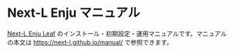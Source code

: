# Next-L Enju マニュアル

[Next-L Enju Leaf](https://github.com/next-l/enju_leaf) のインストール・初期設定・運用マニュアルです。マニュアルの本文は https://next-l.github.io/manual/ で参照できます。

